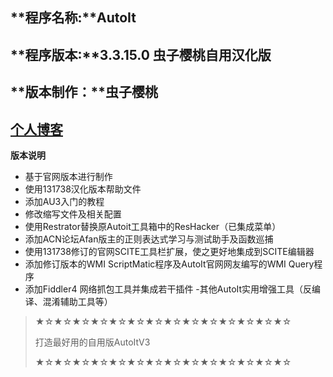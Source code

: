 **程序名称:**AutoIt
---- 
**程序版本:**3.3.15.0 虫子樱桃自用汉化版
----
**版本制作：**虫子樱桃
----
[个人博客](http://czytcn.github.io)
----
**版本说明**
- 基于官网版本进行制作
- 使用131738汉化版本帮助文件
- 添加AU3入门的教程
- 修改缩写文件及相关配置
- 使用Restrator替换原Autoit工具箱中的ResHacker（已集成菜单）
- 添加ACN论坛Afan版主的正则表达式学习与测试助手及函数巡捕
- 使用131738修订的官网SCITE工具栏扩展，使之更好地集成到SCITE编辑器
- 添加修订版本的WMI ScriptMatic程序及AutoIt官网网友编写的WMI Query程序
- 添加Fiddler4 网络抓包工具并集成若干插件
-其他AutoIt实用增强工具（反编译、混淆辅助工具等）

> ★☆★☆★☆★☆★☆★☆★☆★☆★☆★☆★☆★☆★☆★☆
> 
> 打造最好用的自用版AutoItV3  
>  
> ★☆★☆★☆★☆★☆★☆★☆★☆★☆★☆★☆★☆★☆★☆
